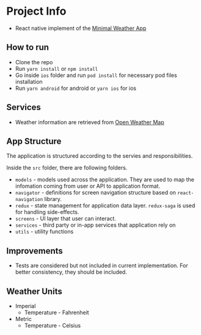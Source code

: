 # Project Info

- React native implement of the [Minimal Weather App](https://dribbble.com/shots/5470987-cliMate-Minimal-Weather-app/attachments/10886922?mode=media)

## How to run

- Clone the repo
- Run `yarn install` or `npm install`
- Go inside `ios` folder and run `pod install` for necessary pod files installation
- Run `yarn android` for android or `yarn ios` for ios

## Services

- Weather information are retrieved from [Open Weather Map](https://openweathermap.org/)

## App Structure

The application is structured according to the servies and responsibilities.

Inside the `src` folder, there are following folders.

- `models` - models used across the application. They are used to map the infomation coming from user or API to application format.
- `navigator` - definitions for screen navigation structure based on `react-navigation` library.
- `redux` - state management for application data layer. `redux-saga` is used for handling side-effects.
- `screens` - UI layer that user can interact.
- `services` - third party or in-app services that application rely on
- `utils` - utility functions

## Improvements

- Tests are considered but not included in current implementation. For better consistency, they should be included.

## Weather Units

- Imperial
  - Temperature - Fahrenheit
- Metric
  - Temperature - Celsius
